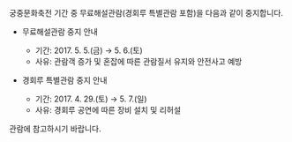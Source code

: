 궁중문화축전 기간 중 무료해설관람(경회루 특별관람 포함)을 다음과 같이 중지합니다.
- 무료해설관람 중지 안내
  - 기간: 2017. 5. 5.(금) → 5. 6.(토)
  - 사유: 관람객 증가 및 혼잡에 따른 관람질서 유지와 안전사고 예방

- 경회루 특별관람 중지 안내
  - 기간: 2017. 4. 29.(토) → 5. 7.(일)
  - 사유: 경회루 공연에 따른 장비 설치 및 리허설

관람에 참고하시기 바랍니다.